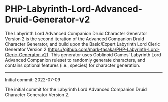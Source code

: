 # PHP-Labyrinth-Lord-Advanced-Druid-Generator-v2
The Labyrinth Lord Advanced Companion Druid Character Generator Version 2 is the second iteration of the Advanced Companion Druid Character Generator, and build upon the Basic/Expert Labyrinth Lord Cleric Generator Version 2 (https://github.com/mark-tasaka/PHP-Labyrinth-Lord-Cleric-Generator-v2). This generator uses Goblinoid Games' Labyrinth Lord Advanced Companion ruleset to randomly generate characters, and contains optional features (i.e., species) for character generation.


-------------


Initial commit: 2022-07-09

The initial commit for the Labyrinth Lord Advanced Companion Druid Character Generator Version 2.
